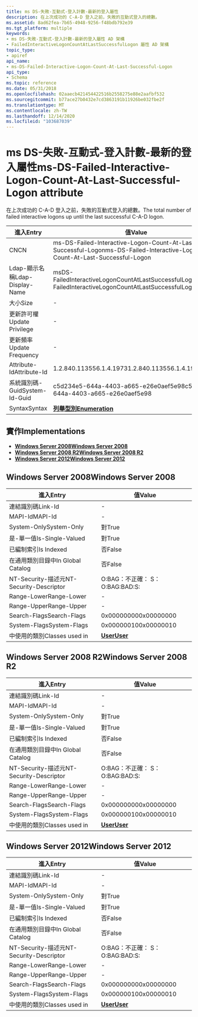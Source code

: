 ```yaml
---
title: ms DS-失敗-互動式-登入計數-最新的登入屬性
description: 在上次成功的 C-A-D 登入之前，失敗的互動式登入的總數。
ms.assetid: 8ad62fea-7b65-4948-9256-f48bdb792e39
ms.tgt_platform: multiple
keywords:
- ms DS-失敗-互動式-登入計數-最新的登入屬性 AD 架構
- FailedInteractiveLogonCountAtLastSuccessfulLogon 屬性 AD 架構
topic_type:
- apiref
api_name:
- ms-DS-Failed-Interactive-Logon-Count-At-Last-Successful-Logon
api_type:
- Schema
ms.topic: reference
ms.date: 05/31/2018
ms.openlocfilehash: 02aaecb421454422516b2558275e88e2aafbf532
ms.sourcegitcommit: b77ace27b0432e7cd3863191b11926be032fbe2f
ms.translationtype: MT
ms.contentlocale: zh-TW
ms.lasthandoff: 12/14/2020
ms.locfileid: "103687039"
---
```

# <a name="ms-ds-failed-interactive-logon-count-at-last-successful-logon-attribute"></a><span data-ttu-id="d6433-105">ms DS-失敗-互動式-登入計數-最新的登入屬性</span><span class="sxs-lookup"><span data-stu-id="d6433-105">ms-DS-Failed-Interactive-Logon-Count-At-Last-Successful-Logon attribute</span></span>

<span data-ttu-id="d6433-106">在上次成功的 C-A-D 登入之前，失敗的互動式登入的總數。</span><span class="sxs-lookup"><span data-stu-id="d6433-106">The total number of failed interactive logons up until the last successful C-A-D logon.</span></span>



| <span data-ttu-id="d6433-107">進入</span><span class="sxs-lookup"><span data-stu-id="d6433-107">Entry</span></span> | <span data-ttu-id="d6433-108">值</span><span class="sxs-lookup"><span data-stu-id="d6433-108">Value</span></span> |
|-------------------|---------------------------------------------------------------|
| <span data-ttu-id="d6433-109">CN</span><span class="sxs-lookup"><span data-stu-id="d6433-109">CN</span></span>                | <span data-ttu-id="d6433-110">ms-DS-Failed-Interactive-Logon-Count-At-Last-Successful-Logon</span><span class="sxs-lookup"><span data-stu-id="d6433-110">ms-DS-Failed-Interactive-Logon-Count-At-Last-Successful-Logon</span></span> |
| <span data-ttu-id="d6433-111">Ldap-顯示名稱</span><span class="sxs-lookup"><span data-stu-id="d6433-111">Ldap-Display-Name</span></span> | <span data-ttu-id="d6433-112">msDS-FailedInteractiveLogonCountAtLastSuccessfulLogon</span><span class="sxs-lookup"><span data-stu-id="d6433-112">msDS-FailedInteractiveLogonCountAtLastSuccessfulLogon</span></span>         |
| <span data-ttu-id="d6433-113">大小</span><span class="sxs-lookup"><span data-stu-id="d6433-113">Size</span></span>              | \-                                                            |
| <span data-ttu-id="d6433-114">更新許可權</span><span class="sxs-lookup"><span data-stu-id="d6433-114">Update Privilege</span></span>  | \-                                                            |
| <span data-ttu-id="d6433-115">更新頻率</span><span class="sxs-lookup"><span data-stu-id="d6433-115">Update Frequency</span></span>  | \-                                                            |
| <span data-ttu-id="d6433-116">Attribute-Id</span><span class="sxs-lookup"><span data-stu-id="d6433-116">Attribute-Id</span></span>      | <span data-ttu-id="d6433-117">1.2.840.113556.1.4.1973</span><span class="sxs-lookup"><span data-stu-id="d6433-117">1.2.840.113556.1.4.1973</span></span>                                       |
| <span data-ttu-id="d6433-118">系統識別碼-Guid</span><span class="sxs-lookup"><span data-stu-id="d6433-118">System-Id-Guid</span></span>    | <span data-ttu-id="d6433-119">c5d234e5-644a-4403-a665-e26e0aef5e98</span><span class="sxs-lookup"><span data-stu-id="d6433-119">c5d234e5-644a-4403-a665-e26e0aef5e98</span></span>                          |
| <span data-ttu-id="d6433-120">Syntax</span><span class="sxs-lookup"><span data-stu-id="d6433-120">Syntax</span></span>            | [<span data-ttu-id="d6433-121">**列舉型別**</span><span class="sxs-lookup"><span data-stu-id="d6433-121">**Enumeration**</span></span>](s-enumeration.md)                          |



## <a name="implementations"></a><span data-ttu-id="d6433-122">實作</span><span class="sxs-lookup"><span data-stu-id="d6433-122">Implementations</span></span>

-   [<span data-ttu-id="d6433-123">**Windows Server 2008**</span><span class="sxs-lookup"><span data-stu-id="d6433-123">**Windows Server 2008**</span></span>](#windows-server-2008)
-   [<span data-ttu-id="d6433-124">**Windows Server 2008 R2**</span><span class="sxs-lookup"><span data-stu-id="d6433-124">**Windows Server 2008 R2**</span></span>](#windows-server-2008-r2)
-   [<span data-ttu-id="d6433-125">**Windows Server 2012**</span><span class="sxs-lookup"><span data-stu-id="d6433-125">**Windows Server 2012**</span></span>](#windows-server-2012)

## <a name="windows-server-2008"></a><span data-ttu-id="d6433-126">Windows Server 2008</span><span class="sxs-lookup"><span data-stu-id="d6433-126">Windows Server 2008</span></span>



| <span data-ttu-id="d6433-127">進入</span><span class="sxs-lookup"><span data-stu-id="d6433-127">Entry</span></span> | <span data-ttu-id="d6433-128">值</span><span class="sxs-lookup"><span data-stu-id="d6433-128">Value</span></span> |
|------------------------|-----------------------------------|
| <span data-ttu-id="d6433-129">連結識別碼</span><span class="sxs-lookup"><span data-stu-id="d6433-129">Link-Id</span></span>                | \-                                |
| <span data-ttu-id="d6433-130">MAPI-Id</span><span class="sxs-lookup"><span data-stu-id="d6433-130">MAPI-Id</span></span>                | \-                                |
| <span data-ttu-id="d6433-131">System-Only</span><span class="sxs-lookup"><span data-stu-id="d6433-131">System-Only</span></span>            | <span data-ttu-id="d6433-132">對</span><span class="sxs-lookup"><span data-stu-id="d6433-132">True</span></span>                              |
| <span data-ttu-id="d6433-133">是-單一值</span><span class="sxs-lookup"><span data-stu-id="d6433-133">Is-Single-Valued</span></span>       | <span data-ttu-id="d6433-134">對</span><span class="sxs-lookup"><span data-stu-id="d6433-134">True</span></span>                              |
| <span data-ttu-id="d6433-135">已編制索引</span><span class="sxs-lookup"><span data-stu-id="d6433-135">Is Indexed</span></span>             | <span data-ttu-id="d6433-136">否</span><span class="sxs-lookup"><span data-stu-id="d6433-136">False</span></span>                             |
| <span data-ttu-id="d6433-137">在通用類別目錄中</span><span class="sxs-lookup"><span data-stu-id="d6433-137">In Global Catalog</span></span>      | <span data-ttu-id="d6433-138">否</span><span class="sxs-lookup"><span data-stu-id="d6433-138">False</span></span>                             |
| <span data-ttu-id="d6433-139">NT-Security-描述元</span><span class="sxs-lookup"><span data-stu-id="d6433-139">NT-Security-Descriptor</span></span> | <span data-ttu-id="d6433-140">O:BAG：不正確： S：</span><span class="sxs-lookup"><span data-stu-id="d6433-140">O:BAG:BAD:S:</span></span>                      |
| <span data-ttu-id="d6433-141">Range-Lower</span><span class="sxs-lookup"><span data-stu-id="d6433-141">Range-Lower</span></span>            | \-                                |
| <span data-ttu-id="d6433-142">Range-Upper</span><span class="sxs-lookup"><span data-stu-id="d6433-142">Range-Upper</span></span>            | \-                                |
| <span data-ttu-id="d6433-143">Search-Flags</span><span class="sxs-lookup"><span data-stu-id="d6433-143">Search-Flags</span></span>           | <span data-ttu-id="d6433-144">0x00000000</span><span class="sxs-lookup"><span data-stu-id="d6433-144">0x00000000</span></span>                        |
| <span data-ttu-id="d6433-145">System-Flags</span><span class="sxs-lookup"><span data-stu-id="d6433-145">System-Flags</span></span>           | <span data-ttu-id="d6433-146">0x00000010</span><span class="sxs-lookup"><span data-stu-id="d6433-146">0x00000010</span></span>                        |
| <span data-ttu-id="d6433-147">中使用的類別</span><span class="sxs-lookup"><span data-stu-id="d6433-147">Classes used in</span></span>        | [<span data-ttu-id="d6433-148">**User**</span><span class="sxs-lookup"><span data-stu-id="d6433-148">**User**</span></span>](c-user.md)<br/> |



## <a name="windows-server-2008-r2"></a><span data-ttu-id="d6433-149">Windows Server 2008 R2</span><span class="sxs-lookup"><span data-stu-id="d6433-149">Windows Server 2008 R2</span></span>



| <span data-ttu-id="d6433-150">進入</span><span class="sxs-lookup"><span data-stu-id="d6433-150">Entry</span></span> | <span data-ttu-id="d6433-151">值</span><span class="sxs-lookup"><span data-stu-id="d6433-151">Value</span></span> |
|------------------------|-----------------------------------|
| <span data-ttu-id="d6433-152">連結識別碼</span><span class="sxs-lookup"><span data-stu-id="d6433-152">Link-Id</span></span>                | \-                                |
| <span data-ttu-id="d6433-153">MAPI-Id</span><span class="sxs-lookup"><span data-stu-id="d6433-153">MAPI-Id</span></span>                | \-                                |
| <span data-ttu-id="d6433-154">System-Only</span><span class="sxs-lookup"><span data-stu-id="d6433-154">System-Only</span></span>            | <span data-ttu-id="d6433-155">對</span><span class="sxs-lookup"><span data-stu-id="d6433-155">True</span></span>                              |
| <span data-ttu-id="d6433-156">是-單一值</span><span class="sxs-lookup"><span data-stu-id="d6433-156">Is-Single-Valued</span></span>       | <span data-ttu-id="d6433-157">對</span><span class="sxs-lookup"><span data-stu-id="d6433-157">True</span></span>                              |
| <span data-ttu-id="d6433-158">已編制索引</span><span class="sxs-lookup"><span data-stu-id="d6433-158">Is Indexed</span></span>             | <span data-ttu-id="d6433-159">否</span><span class="sxs-lookup"><span data-stu-id="d6433-159">False</span></span>                             |
| <span data-ttu-id="d6433-160">在通用類別目錄中</span><span class="sxs-lookup"><span data-stu-id="d6433-160">In Global Catalog</span></span>      | <span data-ttu-id="d6433-161">否</span><span class="sxs-lookup"><span data-stu-id="d6433-161">False</span></span>                             |
| <span data-ttu-id="d6433-162">NT-Security-描述元</span><span class="sxs-lookup"><span data-stu-id="d6433-162">NT-Security-Descriptor</span></span> | <span data-ttu-id="d6433-163">O:BAG：不正確： S：</span><span class="sxs-lookup"><span data-stu-id="d6433-163">O:BAG:BAD:S:</span></span>                      |
| <span data-ttu-id="d6433-164">Range-Lower</span><span class="sxs-lookup"><span data-stu-id="d6433-164">Range-Lower</span></span>            | \-                                |
| <span data-ttu-id="d6433-165">Range-Upper</span><span class="sxs-lookup"><span data-stu-id="d6433-165">Range-Upper</span></span>            | \-                                |
| <span data-ttu-id="d6433-166">Search-Flags</span><span class="sxs-lookup"><span data-stu-id="d6433-166">Search-Flags</span></span>           | <span data-ttu-id="d6433-167">0x00000000</span><span class="sxs-lookup"><span data-stu-id="d6433-167">0x00000000</span></span>                        |
| <span data-ttu-id="d6433-168">System-Flags</span><span class="sxs-lookup"><span data-stu-id="d6433-168">System-Flags</span></span>           | <span data-ttu-id="d6433-169">0x00000010</span><span class="sxs-lookup"><span data-stu-id="d6433-169">0x00000010</span></span>                        |
| <span data-ttu-id="d6433-170">中使用的類別</span><span class="sxs-lookup"><span data-stu-id="d6433-170">Classes used in</span></span>        | [<span data-ttu-id="d6433-171">**User**</span><span class="sxs-lookup"><span data-stu-id="d6433-171">**User**</span></span>](c-user.md)<br/> |



## <a name="windows-server-2012"></a><span data-ttu-id="d6433-172">Windows Server 2012</span><span class="sxs-lookup"><span data-stu-id="d6433-172">Windows Server 2012</span></span>



| <span data-ttu-id="d6433-173">進入</span><span class="sxs-lookup"><span data-stu-id="d6433-173">Entry</span></span> | <span data-ttu-id="d6433-174">值</span><span class="sxs-lookup"><span data-stu-id="d6433-174">Value</span></span> |
|------------------------|-----------------------------------|
| <span data-ttu-id="d6433-175">連結識別碼</span><span class="sxs-lookup"><span data-stu-id="d6433-175">Link-Id</span></span>                | \-                                |
| <span data-ttu-id="d6433-176">MAPI-Id</span><span class="sxs-lookup"><span data-stu-id="d6433-176">MAPI-Id</span></span>                | \-                                |
| <span data-ttu-id="d6433-177">System-Only</span><span class="sxs-lookup"><span data-stu-id="d6433-177">System-Only</span></span>            | <span data-ttu-id="d6433-178">對</span><span class="sxs-lookup"><span data-stu-id="d6433-178">True</span></span>                              |
| <span data-ttu-id="d6433-179">是-單一值</span><span class="sxs-lookup"><span data-stu-id="d6433-179">Is-Single-Valued</span></span>       | <span data-ttu-id="d6433-180">對</span><span class="sxs-lookup"><span data-stu-id="d6433-180">True</span></span>                              |
| <span data-ttu-id="d6433-181">已編制索引</span><span class="sxs-lookup"><span data-stu-id="d6433-181">Is Indexed</span></span>             | <span data-ttu-id="d6433-182">否</span><span class="sxs-lookup"><span data-stu-id="d6433-182">False</span></span>                             |
| <span data-ttu-id="d6433-183">在通用類別目錄中</span><span class="sxs-lookup"><span data-stu-id="d6433-183">In Global Catalog</span></span>      | <span data-ttu-id="d6433-184">否</span><span class="sxs-lookup"><span data-stu-id="d6433-184">False</span></span>                             |
| <span data-ttu-id="d6433-185">NT-Security-描述元</span><span class="sxs-lookup"><span data-stu-id="d6433-185">NT-Security-Descriptor</span></span> | <span data-ttu-id="d6433-186">O:BAG：不正確： S：</span><span class="sxs-lookup"><span data-stu-id="d6433-186">O:BAG:BAD:S:</span></span>                      |
| <span data-ttu-id="d6433-187">Range-Lower</span><span class="sxs-lookup"><span data-stu-id="d6433-187">Range-Lower</span></span>            | \-                                |
| <span data-ttu-id="d6433-188">Range-Upper</span><span class="sxs-lookup"><span data-stu-id="d6433-188">Range-Upper</span></span>            | \-                                |
| <span data-ttu-id="d6433-189">Search-Flags</span><span class="sxs-lookup"><span data-stu-id="d6433-189">Search-Flags</span></span>           | <span data-ttu-id="d6433-190">0x00000000</span><span class="sxs-lookup"><span data-stu-id="d6433-190">0x00000000</span></span>                        |
| <span data-ttu-id="d6433-191">System-Flags</span><span class="sxs-lookup"><span data-stu-id="d6433-191">System-Flags</span></span>           | <span data-ttu-id="d6433-192">0x00000010</span><span class="sxs-lookup"><span data-stu-id="d6433-192">0x00000010</span></span>                        |
| <span data-ttu-id="d6433-193">中使用的類別</span><span class="sxs-lookup"><span data-stu-id="d6433-193">Classes used in</span></span>        | [<span data-ttu-id="d6433-194">**User**</span><span class="sxs-lookup"><span data-stu-id="d6433-194">**User**</span></span>](c-user.md)<br/> |



 

 





